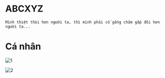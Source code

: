 # ABCXYZ
```
Mình thiệt thòi hơn người ta, thì mình phải cố gắng chăm gấp đôi hơn người ta...
```

# Cá nhân
![1](https://github.com/VanHoang110802/Competitive_Programming/assets/108053955/c405fec0-639a-4acf-a880-6bb190324eed)

![2](https://github.com/VanHoang110802/Competitive_Programming/assets/108053955/185e4284-c2e4-47f0-9e0b-9a19627f53e5)

